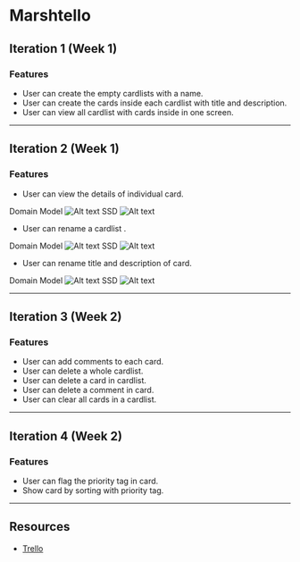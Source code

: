 # Marshtello

## Iteration 1 (Week 1)
### Features
- User can create the empty cardlists with a name.
- User can create the cards inside each cardlist with title and description.
- User can view all cardlist with cards inside in one screen.

----
## Iteration 2 (Week 1)
### Features
- User can view the details of individual card.

Domain Model
![Alt text](http://taweesoft.xyz/marshtello/images/iteration2/dm_card.png)
SSD
![Alt text](http://taweesoft.xyz/marshtello/images/iteration2/view_card.png)

- User can rename a cardlist .

Domain Model
![Alt text](http://taweesoft.xyz/marshtello/images/iteration2/dm_cardlist.png)
SSD
![Alt text](http://taweesoft.xyz/marshtello/images/iteration2/rename_cardlist.png)

- User can rename title and description of card.

Domain Model
![Alt text](http://taweesoft.xyz/marshtello/images/iteration2/dm_card.png)
SSD
![Alt text](http://taweesoft.xyz/marshtello/images/iteration2/edit_card_detail.png)

----
## Iteration 3 (Week 2)
### Features
- User can add comments to each card.
- User can delete a whole cardlist.
- User can delete a card in cardlist.
- User can delete a comment in card.
- User can clear all cards in a cardlist.

----
## Iteration 4 (Week 2)
### Features
- User can flag the priority tag in card.
- Show card by sorting with priority tag.

----
## Resources
- [Trello](https://trello.com/b/iDobQ8QL/marshtello)



